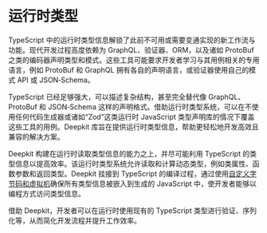 # 运行时类型

TypeScript 中的运行时类型信息解锁了此前不可用或需要变通实现的新工作流与功能。现代开发过程高度依赖为 GraphQL、验证器、ORM，以及诸如 ProtoBuf 之类的编码器声明类型和模式。这些工具可能要求开发者学习与其用例相关的专用语言，例如 ProtoBuf 和 GraphQL 拥有各自的声明语言，或验证器使用自己的模式 API 或 JSON‑Schema。

TypeScript 已经足够强大，可以描述复杂结构，甚至完全替代像 GraphQL、ProtoBuf 和 JSON‑Schema 这样的声明格式。借助运行时类型系统，可以在不使用任何代码生成器或诸如“Zod”这类运行时 JavaScript 类型声明库的情况下覆盖这些工具的用例。Deepkit 库旨在提供运行时类型信息，帮助更轻松地开发高效且兼容的解决方案。

Deepkit 构建在运行时读取类型信息的能力之上，并尽可能利用 TypeScript 的类型信息以提高效率。该运行时类型系统允许读取和计算动态类型，例如类属性、函数参数和返回类型。Deepkit 挂接到 TypeScript 的编译过程，通过使用[自定义字节码和虚拟机](https://github.com/microsoft/TypeScript/issues/47658)确保所有类型信息被嵌入到生成的 JavaScript 中，使开发者能够以编程方式访问类型信息。

借助 Deepkit，开发者可以在运行时使用现有的 TypeScript 类型进行验证、序列化等，从而简化开发流程并提升工作效率。